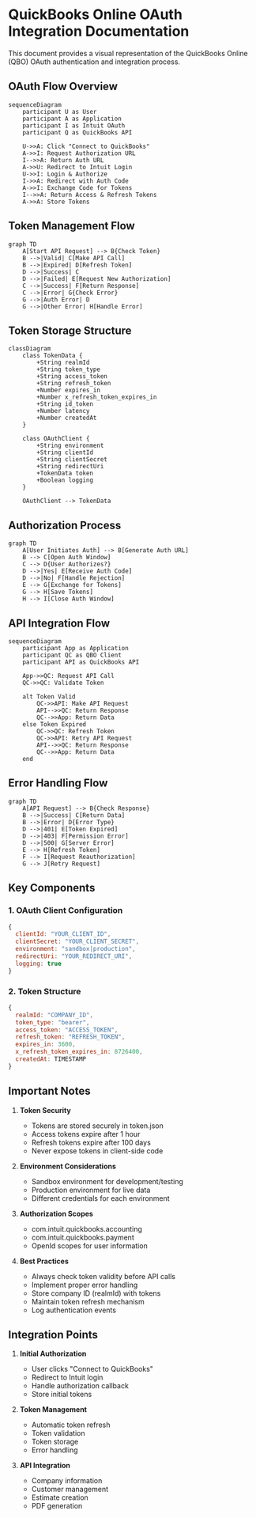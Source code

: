 # QuickBooks Online OAuth Integration Documentation

This document provides a visual representation of the QuickBooks Online (QBO) OAuth authentication and integration process.

## OAuth Flow Overview

```mermaid
sequenceDiagram
    participant U as User
    participant A as Application
    participant I as Intuit OAuth
    participant Q as QuickBooks API
    
    U->>A: Click "Connect to QuickBooks"
    A->>I: Request Authorization URL
    I-->>A: Return Auth URL
    A->>U: Redirect to Intuit Login
    U->>I: Login & Authorize
    I->>A: Redirect with Auth Code
    A->>I: Exchange Code for Tokens
    I-->>A: Return Access & Refresh Tokens
    A->>A: Store Tokens
```

## Token Management Flow

```mermaid
graph TD
    A[Start API Request] --> B{Check Token}
    B -->|Valid| C[Make API Call]
    B -->|Expired| D[Refresh Token]
    D -->|Success| C
    D -->|Failed| E[Request New Authorization]
    C -->|Success| F[Return Response]
    C -->|Error| G{Check Error}
    G -->|Auth Error| D
    G -->|Other Error| H[Handle Error]
```

## Token Storage Structure

```mermaid
classDiagram
    class TokenData {
        +String realmId
        +String token_type
        +String access_token
        +String refresh_token
        +Number expires_in
        +Number x_refresh_token_expires_in
        +String id_token
        +Number latency
        +Number createdAt
    }
    
    class OAuthClient {
        +String environment
        +String clientId
        +String clientSecret
        +String redirectUri
        +TokenData token
        +Boolean logging
    }
    
    OAuthClient --> TokenData
```

## Authorization Process

```mermaid
graph TD
    A[User Initiates Auth] --> B[Generate Auth URL]
    B --> C[Open Auth Window]
    C --> D{User Authorizes?}
    D -->|Yes| E[Receive Auth Code]
    D -->|No| F[Handle Rejection]
    E --> G[Exchange for Tokens]
    G --> H[Save Tokens]
    H --> I[Close Auth Window]
```

## API Integration Flow

```mermaid
sequenceDiagram
    participant App as Application
    participant QC as QBO Client
    participant API as QuickBooks API
    
    App->>QC: Request API Call
    QC->>QC: Validate Token
    
    alt Token Valid
        QC->>API: Make API Request
        API-->>QC: Return Response
        QC-->>App: Return Data
    else Token Expired
        QC->>QC: Refresh Token
        QC->>API: Retry API Request
        API-->>QC: Return Response
        QC-->>App: Return Data
    end
```

## Error Handling Flow

```mermaid
graph TD
    A[API Request] --> B{Check Response}
    B -->|Success| C[Return Data]
    B -->|Error| D{Error Type}
    D -->|401| E[Token Expired]
    D -->|403| F[Permission Error]
    D -->|500| G[Server Error]
    E --> H[Refresh Token]
    F --> I[Request Reauthorization]
    G --> J[Retry Request]
```

## Key Components

### 1. OAuth Client Configuration
```javascript
{
  clientId: "YOUR_CLIENT_ID",
  clientSecret: "YOUR_CLIENT_SECRET",
  environment: "sandbox|production",
  redirectUri: "YOUR_REDIRECT_URI",
  logging: true
}
```

### 2. Token Structure
```javascript
{
  realmId: "COMPANY_ID",
  token_type: "bearer",
  access_token: "ACCESS_TOKEN",
  refresh_token: "REFRESH_TOKEN",
  expires_in: 3600,
  x_refresh_token_expires_in: 8726400,
  createdAt: TIMESTAMP
}
```

## Important Notes

1. **Token Security**
   - Tokens are stored securely in token.json
   - Access tokens expire after 1 hour
   - Refresh tokens expire after 100 days
   - Never expose tokens in client-side code

2. **Environment Considerations**
   - Sandbox environment for development/testing
   - Production environment for live data
   - Different credentials for each environment

3. **Authorization Scopes**
   - com.intuit.quickbooks.accounting
   - com.intuit.quickbooks.payment
   - OpenId scopes for user information

4. **Best Practices**
   - Always check token validity before API calls
   - Implement proper error handling
   - Store company ID (realmId) with tokens
   - Maintain token refresh mechanism
   - Log authentication events

## Integration Points

1. **Initial Authorization**
   - User clicks "Connect to QuickBooks"
   - Redirect to Intuit login
   - Handle authorization callback
   - Store initial tokens

2. **Token Management**
   - Automatic token refresh
   - Token validation
   - Token storage
   - Error handling

3. **API Integration**
   - Company information
   - Customer management
   - Estimate creation
   - PDF generation